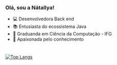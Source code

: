 ### Olá, sou a Nátallya!

<!--
**Natallya-soaress/natallya-soaress** is a ✨ _special_ ✨ repository because its `README.md` (this file) appears on your GitHub profile.

Here are some ideas to get you started:

- 🌱 I’m currently learning ...
- 👯 I’m looking to collaborate on ...
- 🤔 I’m looking for help with ...
- 💬 Ask me about ...
- 📫 How to reach me: ...
- 😄 Pronouns: ...
- ⚡ Fun fact: ...
-->

* 💻 Desenvolvedora Back end 
* 📚 Entusiasta do ecossistema Java
* 🔭 Graduanda em Ciência da Computação - IFG
* 🌱 Apaixonada pelo conhecimento

#
  [![Top Langs](https://github-readme-stats.vercel.app/api/top-langs/?username=natallya-soaress&theme=radical&layout=compact)](https://github.com/anuraghazra/github-readme-stats)
